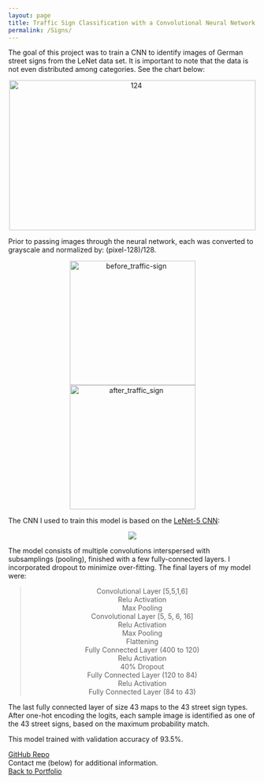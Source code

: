 ```yaml
---
layout: page
title: Traffic Sign Classification with a Convolutional Neural Network
permalink: /Signs/
---
```


The goal of this project was to train a CNN to identify images of German street signs from the LeNet data set. It is important to note that the data is not even distributed among categories. See the chart below: 
<center><img src="https://live.staticflickr.com/7865/46852291614_179d3074db.jpg" width="500" height="304" alt="124"></center>

Prior to passing images through the neural network, each was converted to grayscale and normalized by: (pixel-128)/128. 

<center><img src="https://live.staticflickr.com/7861/46838171334_d32c965b6b.jpg" width="255" height="252" alt="before_traffic-sign"> <img src="https://live.staticflickr.com/7917/32619451697_5bf93b90b0.jpg" width="255" height="252" alt="after_traffic_sign"></center>

The CNN I used to train this model is based on the [LeNet-5 CNN](http://yann.lecun.com/exdb/publis/pdf/lecun-bengio-95a.pdf):

<center><img src="https://cdn-images-1.medium.com/max/2400/1*1TI1aGBZ4dybR6__DI9dzA.png"></center>

The model consists of multiple convolutions interspersed with subsamplings (pooling), finished with a few fully-connected layers. I incorporated dropout to minimize over-fitting. The final layers of my model were:
<center><blockquote>Convolutional Layer [5,5,1,6]<br>
Relu Activation<br>
Max Pooling<br>
Convolutional Layer [5, 5, 6, 16]<br>
Relu Activation<br>
Max Pooling<br>
Flattening<br>
Fully Connected Layer (400 to 120)<br>
Relu Activation<br>
40% Dropout<br>
Fully Connected Layer (120 to 84)<br>
Relu Activation<br>
Fully Connected Layer (84 to 43)</blockquote></center>

The last fully connected layer of size 43 maps to the 43 street sign types. After one-hot encoding the logits, each sample image is identified as one of the 43 street signs, based on the maximum probability match.

This model trained with validation accuracy of 93.5%.

[GitHub Repo](https://github.com/mmeyer95/Traffic-Sign-Classifier)<br>
Contact me (below) for additional information. <br>
[Back to Portfolio](https://meredithmeyer.info/)
